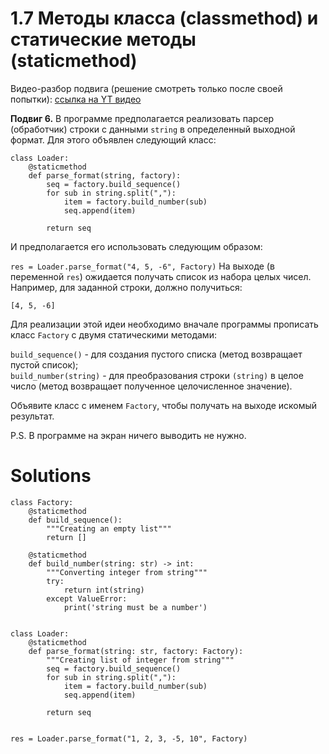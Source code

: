 # 1.7 Методы класса (classmethod) и статические методы (staticmethod)

Видео-разбор подвига (решение смотреть только после
своей попытки): [ссылка на YT видео](https://youtu.be/KV8T8JDtxW4)

**Подвиг 6.** В программе предполагается реализовать парсер
(обработчик) строки с данными `string` в определенный
выходной формат. Для этого объявлен следующий класс:
```
class Loader:
    @staticmethod
    def parse_format(string, factory):
        seq = factory.build_sequence()
        for sub in string.split(","):
            item = factory.build_number(sub)
            seq.append(item)

        return seq
```
И предполагается его использовать следующим образом:

`res = Loader.parse_format("4, 5, -6", Factory)`
На выходе (в переменной `res`) ожидается получать список из
набора целых чисел. Например, для заданной строки, 
должно получиться:

`[4, 5, -6]`

Для реализации этой идеи необходимо вначале программы
прописать класс `Factory` с двумя статическими методами:

`build_sequence()` - для создания пустого списка
(метод возвращает пустой список);\
`build_number(string)` - для преобразования строки `(string)`
в целое число (метод возвращает полученное целочисленное значение).

Объявите класс с именем `Factory`, чтобы получать на
выходе искомый результат.

P.S. В программе на экран ничего выводить не нужно.

# Solutions

```
class Factory:
    @staticmethod
    def build_sequence():
        """Creating an empty list"""
        return []

    @staticmethod
    def build_number(string: str) -> int:
        """Converting integer from string"""
        try:
            return int(string)
        except ValueError:
            print('string must be a number')


class Loader:
    @staticmethod
    def parse_format(string: str, factory: Factory):
        """Creating list of integer from string"""
        seq = factory.build_sequence()
        for sub in string.split(","):
            item = factory.build_number(sub)
            seq.append(item)

        return seq


res = Loader.parse_format("1, 2, 3, -5, 10", Factory)
```
